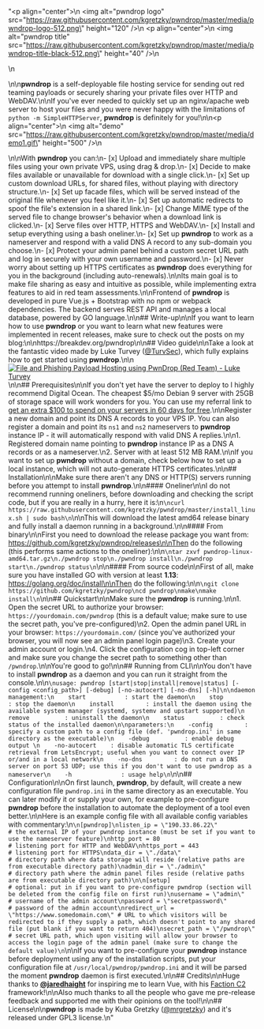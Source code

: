 "<p align=\"center\">\n  <img alt=\"pwndrop logo\" src=\"https://raw.githubusercontent.com/kgretzky/pwndrop/master/media/pwndrop-logo-512.png\" height=\"120\" />\n  <p align=\"center\">\n    <img alt=\"pwndrop title\" src=\"https://raw.githubusercontent.com/kgretzky/pwndrop/master/media/pwndrop-title-black-512.png\" height=\"40\" />\n  </p>\n</p>\n\n**pwndrop** is a self-deployable file hosting service for sending out red teaming payloads or securely sharing your private files over HTTP and WebDAV.\n\nIf you've ever needed to quickly set up an nginx/apache web server to host your files and you were never happy with the limitations of `python -m SimpleHTTPServer`, **pwndrop** is definitely for you!\n\n<p align=\"center\">\n  <img alt=\"demo\" src=\"https://raw.githubusercontent.com/kgretzky/pwndrop/master/media/demo1.gif\" height=\"500\" />\n</p>\n\nWith **pwndrop** you can:\n- [x] Upload and immediately share multiple files using your own private VPS, using drag & drop.\n- [x] Decide to make files available or unavailable for download with a single click.\n- [x] Set up custom download URLs, for shared files, without playing with directory structure.\n- [x] Set up facade files, which will be served instead of the original file whenever you feel like it.\n- [x] Set up automatic redirects to spoof the file's extension in a shared link.\n- [x] Change MIME type of the served file to change browser's behavior when a download link is clicked.\n- [x] Serve files over HTTP, HTTPS and WebDAV.\n- [x] Install and setup everything using a bash oneliner.\n- [x] Set up **pwndrop** to work as a nameserver and respond with a valid DNS A record to any sub-domain you choose.\n- [x] Protect your admin panel behind a custom secret URL path and log in securely with your own username and password.\n- [x] Never worry about setting up HTTPS certificates as **pwndrop** does everything for you in the background (including auto-renewals).\n\nIts main goal is to make file sharing as easy and intuitive as possible, while implementing extra features to aid in red team assessments.\n\nFrontend of **pwndrop** is developed in pure Vue.js + Bootstrap with no npm or webpack dependencies. The backend serves REST API and manages a local database, powered by GO language.\n\n## Write-up\n\nIf you want to learn how to use **pwndrop** or you want to learn what new features were implemented in recent releases, make sure to check out the posts on my blog:\n\nhttps://breakdev.org/pwndrop\n\n## Video guide\n\nTake a look at the fantastic video made by Luke Turvey ([@TurvSec](https://twitter.com/TurvSec)), which fully explains how to get started using **pwndrop**.\n\n[![File and Phishing Payload Hosting using PwnDrop (Red Team) - Luke Turvey](https://img.youtube.com/vi/e3veSyIFvOE/0.jpg)](https://www.youtube.com/watch?v=e3veSyIFvOE)\n\n## Prerequisites\n\nIf you don't yet have the server to deploy to I highly recommend Digital Ocean. The cheapest $5/mo Debian 9 server with 25GB of storage space will work wonders for you. You can use my referral link to [get an extra $100 to spend on your servers in 60 days for free](https://m.do.co/c/50338abc7ffe).\n\nRegister a new domain and point its DNS A records to your VPS IP. You can also register a domain and point its `ns1` and `ns2` nameservers to **pwndrop** instance IP - it will automatically respond with valid DNS A replies.\n\n1. Registered domain name pointing to **pwndrop** instance IP as a DNS A records or as a nameserver.\n2. Server with at least 512 MB RAM.\n\nIf you want to set up **pwndrop** without a domain, check below how to set up a local instance, which will not auto-generate HTTPS certificates.\n\n## Installation\n\nMake sure there aren't any DNS or HTTP(S) servers running before you attempt to install **pwndrop**.\n\n#### Oneliner\n\nI do not recommend running oneliners, before downloading and checking the script code, but if you are really in a hurry, here it is:\n```\ncurl https://raw.githubusercontent.com/kgretzky/pwndrop/master/install_linux.sh | sudo bash\n```\n\nThis will download the latest amd64 release binary and fully install a daemon running in a background.\n\n#### From binary\n\nFirst you need to download the release package you want from: https://github.com/kgretzky/pwndrop/releases\n\nThen do the following (this performs same actions to the oneliner):\n\n```\ntar zxvf pwndrop-linux-amd64.tar.gz\n./pwndrop stop\n./pwndrop install\n./pwndrop start\n./pwndrop status\n```\n\n#### From source code\n\nFirst of all, make sure you have installed GO with version at least **1.13**: https://golang.org/doc/install\n\nThen do the following:\n\n```\ngit clone https://github.com/kgretzky/pwndrop\ncd pwndrop\nmake\nmake install\n```\n\n## Quickstart\n\nMake sure the **pwndrop** is running.\n\n1. Open the secret URL to authorize your browser: `https://yourdomain.com/pwndrop` (this is a default value; make sure to use the secret path, you've pre-configured)\n2. Open the admin panel URL in your browser: `https://yourdomain.com/` (since you've authorized your browser, you will now see an admin panel login page)\n3. Create your admin account or login.\n4. Click the configuration cog in top-left corner and make sure you change the secret path to something other than `/pwndrop`.\n\nYou're good to go!\n\n## Running from CLI\n\nYou don't have to install **pwndrop** as a daemon and you can run it straight from the console.\n\n```\nusage: pwndrop [start|stop|install|remove|status] [-config <config_path>] [-debug] [-no-autocert] [-no-dns] [-h]\n\ndaemon management:\n    start           : start the daemon\n    stop            : stop the daemon\n    install         : install the daemon using the available system manager (systemd, systemv and upstart supported)\n    remove          : uninstall the daemon\n    status          : check status of the installed daemon\n\nparameters:\n    -config         : specify a custom path to a config file (def. 'pwndrop.ini' in same directory as the executable)\n    -debug          : enable debug output \n    -no-autocert    : disable automatic TLS certificate retrieval from LetsEncrypt; useful when you want to connect over IP or/and in a local network\n    -no-dns         : do not run a DNS server on port 53 UDP; use this if you don't want to use pwndrop as a nameserver\n    -h              : usage help\n```\n\n## Configuration\n\nOn first launch, **pwndrop**, by default, will create a new configuration file `pwndrop.ini` in the same directory as an executable. You can later modify it or supply your own, for example to pre-configure **pwndrop** before the installation to automate the deployment of a tool even better.\n\nHere is an example config file with all available config variables with commentary:\n```\n[pwndrop]\nlisten_ip = \"190.33.86.22\"                  # the external IP of your pwndrop instance (must be set if you want to use the nameserver feature)\nhttp_port = 80                              # listening port for HTTP and WebDAV\nhttps_port = 443                            # listening port for HTTPS\ndata_dir = \"./data\"                         # directory path where data storage will reside (relative paths are from executable directory path)\nadmin_dir = \"./admin\"                       # directory path where the admin panel files reside (relative paths are from executable directory path)\n\n[setup]                                     # optional: put in if you want to pre-configure pwndrop (section will be deleted from the config file on first run)\nusername = \"admin\"                          # username of the admin account\npassword = \"secretpassword\"                 # password of the admin account\nredirect_url = \"https://www.somedomain.com\" # URL to which visitors will be redirected to if they supply a path, which doesn't point to any shared file (put blank if you want to return 404)\nsecret_path = \"/pwndrop\"                    # secret URL path, which upon visiting will allow your browser to access the login page of the admin panel (make sure to change the default value)\n```\n\nIf you want to pre-configure your **pwndrop** instance before deployment using any of the installation scripts, put your configuration file at `/usr/local/pwndrop/pwndrop.ini` and it will be parsed the moment **pwndrop** daemon is first executed.\n\n## Credits\n\nHuge thanks to [**@jaredhaight**](https://twitter.com/jaredhaight) for inspiring me to learn Vue, with his [Faction C2](https://www.factionc2.com/) framework!\n\nAlso much thanks to all the people who gave me pre-release feedback and supported me with their opinions on the tool!\n\n## License\n\n**pwndrop** is made by Kuba Gretzky ([@mrgretzky](https://twitter.com/mrgretzky)) and it's released under GPL3 license.\n"